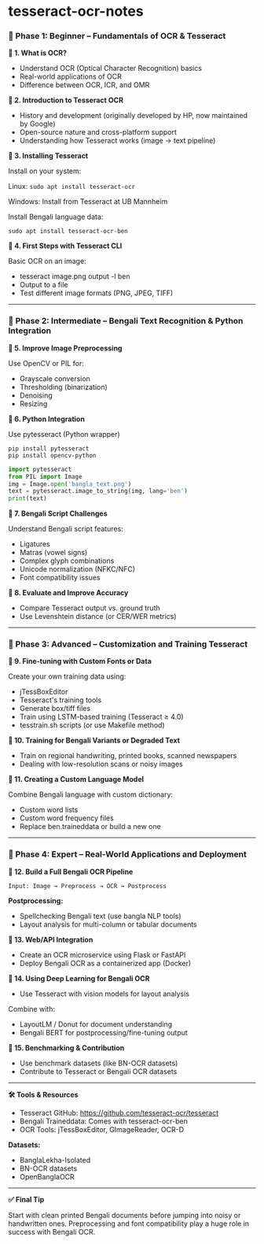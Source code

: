 # tesseract-ocr-notes

### 📘 Phase 1: Beginner – Fundamentals of OCR & Tesseract

**🔹 1. What is OCR?**

- Understand OCR (Optical Character Recognition) basics
- Real-world applications of OCR
- Difference between OCR, ICR, and OMR


**🔹 2. Introduction to Tesseract OCR**

- History and development (originally developed by HP, now maintained by Google)
- Open-source nature and cross-platform support
- Understanding how Tesseract works (image → text pipeline)


**🔹 3. Installing Tesseract**

Install on your system:

Linux: ```sudo apt install tesseract-ocr```

Windows: Install from Tesseract at UB Mannheim


Install Bengali language data:

```sudo apt install tesseract-ocr-ben```



**🔹 4. First Steps with Tesseract CLI**

Basic OCR on an image:

- tesseract image.png output -l ben
- Output to a file
- Test different image formats (PNG, JPEG, TIFF)



---

### 📗 Phase 2: Intermediate – Bengali Text Recognition & Python Integration

**🔹 5. Improve Image Preprocessing**

Use OpenCV or PIL for:

- Grayscale conversion
- Thresholding (binarization)
- Denoising
- Resizing



**🔹 6. Python Integration**

Use pytesseract (Python wrapper)

```
pip install pytesseract
pip install opencv-python
```

```python
import pytesseract
from PIL import Image
img = Image.open('bangla_text.png')
text = pytesseract.image_to_string(img, lang='ben')
print(text)
```

**🔹 7. Bengali Script Challenges**

Understand Bengali script features:

- Ligatures
- Matras (vowel signs)
- Complex glyph combinations
- Unicode normalization (NFKC/NFC)
- Font compatibility issues


**🔹 8. Evaluate and Improve Accuracy**

- Compare Tesseract output vs. ground truth
- Use Levenshtein distance (or CER/WER metrics)



---

### 📙 Phase 3: Advanced – Customization and Training Tesseract

**🔹 9. Fine-tuning with Custom Fonts or Data**

Create your own training data using:

- jTessBoxEditor
- Tesseract's training tools
- Generate box/tiff files
- Train using LSTM-based training (Tesseract ≥ 4.0)
- tesstrain.sh scripts (or use Makefile method)



**🔹 10. Training for Bengali Variants or Degraded Text**

- Train on regional handwriting, printed books, scanned newspapers
- Dealing with low-resolution scans or noisy images


**🔹 11. Creating a Custom Language Model**

Combine Bengali language with custom dictionary:
- Custom word lists
- Custom word frequency files
- Replace ben.traineddata or build a new one




---

### 📒 Phase 4: Expert – Real-World Applications and Deployment

**🔹 12. Build a Full Bengali OCR Pipeline**

```
Input: Image → Preprocess → OCR → Postprocess
```

**Postprocessing:**

- Spellchecking Bengali text (use bangla NLP tools)
- Layout analysis for multi-column or tabular documents



**🔹 13. Web/API Integration**

- Create an OCR microservice using Flask or FastAPI
- Deploy Bengali OCR as a containerized app (Docker)


**🔹 14. Using Deep Learning for Bengali OCR**

- Use Tesseract with vision models for layout analysis

Combine with:

- LayoutLM / Donut for document understanding
- Bengali BERT for postprocessing/fine-tuning output



**🔹 15. Benchmarking & Contribution**

- Use benchmark datasets (like BN-OCR datasets)
- Contribute to Tesseract or Bengali OCR datasets



---

**🛠 Tools & Resources**

- Tesseract GitHub: https://github.com/tesseract-ocr/tesseract
- Bengali Traineddata: Comes with tesseract-ocr-ben
- OCR Tools: jTessBoxEditor, GImageReader, OCR-D

**Datasets:**

- BanglaLekha-Isolated
- BN-OCR datasets
- OpenBanglaOCR




---

**✅ Final Tip**

Start with clean printed Bengali documents before jumping into noisy or handwritten ones. Preprocessing and font compatibility play a huge role in success with Bengali OCR.
